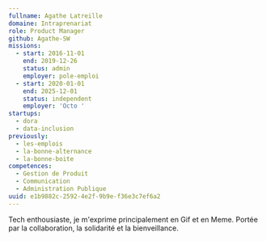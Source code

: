 ```yaml
---
fullname: Agathe Latreille
domaine: Intraprenariat
role: Product Manager
github: Agathe-SW
missions:
  - start: 2016-11-01
    end: 2019-12-26
    status: admin
    employer: pole-emploi
  - start: 2020-01-01
    end: 2025-12-01
    status: independent
    employer: 'Octo '
startups:
  - dora
  - data-inclusion
previously:
  - les-emplois
  - la-bonne-alternance
  - la-bonne-boite
competences:
  - Gestion de Produit
  - Communication
  - Administration Publique
uuid: e1b9882c-2592-4e2f-9b9e-f36e3c7ef6a2
---
```

Tech enthousiaste, je m'exprime principalement en Gif et en Meme. Portée par la collaboration, la solidarité et la bienveillance.